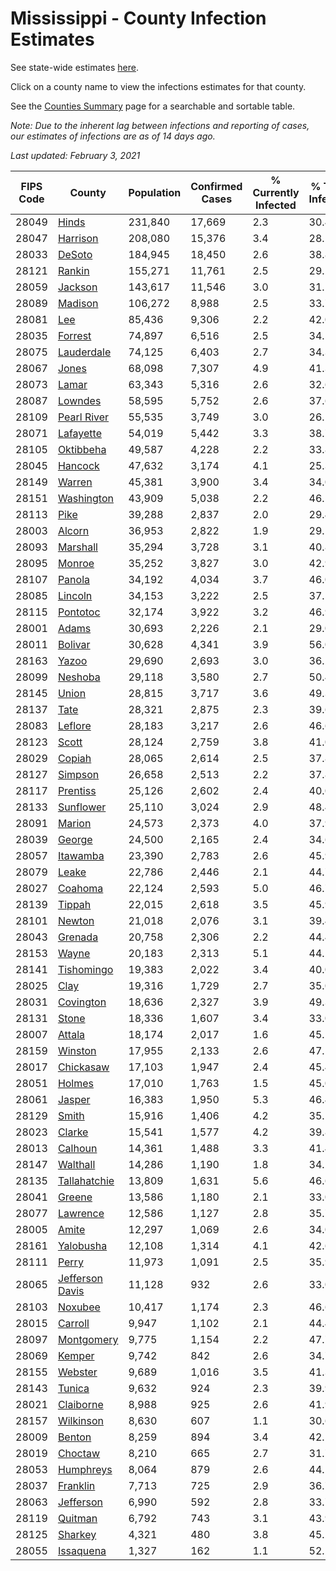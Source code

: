 # Mississippi - County Infection Estimates

See state-wide estimates [here](/infections/us-ms).

Click on a county name to view the infections estimates for that county.

See the [Counties Summary](/infections/summary-counties) page for a searchable and sortable table.

*Note: Due to the inherent lag between infections and reporting of cases, our estimates of infections are as of 14 days ago.*

*Last updated: February 3, 2021*

|   FIPS Code |                             County |   Population |   Confirmed Cases |   % Currently Infected |   % Total Infected |
|-------------|------------------------------------|--------------|-------------------|------------------------|--------------------|
|       28049 |                     [Hinds](hinds) |      231,840 |            17,669 |                    2.3 |               30.4 |
|       28047 |               [Harrison](harrison) |      208,080 |            15,376 |                    3.4 |               28.1 |
|       28033 |                   [DeSoto](desoto) |      184,945 |            18,450 |                    2.6 |               38.8 |
|       28121 |                   [Rankin](rankin) |      155,271 |            11,761 |                    2.5 |               29.2 |
|       28059 |                 [Jackson](jackson) |      143,617 |            11,546 |                    3.0 |               31.1 |
|       28089 |                 [Madison](madison) |      106,272 |             8,988 |                    2.5 |               33.7 |
|       28081 |                         [Lee](lee) |       85,436 |             9,306 |                    2.2 |               42.0 |
|       28035 |                 [Forrest](forrest) |       74,897 |             6,516 |                    2.5 |               34.5 |
|       28075 |           [Lauderdale](lauderdale) |       74,125 |             6,403 |                    2.7 |               34.3 |
|       28067 |                     [Jones](jones) |       68,098 |             7,307 |                    4.9 |               41.3 |
|       28073 |                     [Lamar](lamar) |       63,343 |             5,316 |                    2.6 |               32.6 |
|       28087 |                 [Lowndes](lowndes) |       58,595 |             5,752 |                    2.6 |               37.6 |
|       28109 |         [Pearl River](pearl-river) |       55,535 |             3,749 |                    3.0 |               26.1 |
|       28071 |             [Lafayette](lafayette) |       54,019 |             5,442 |                    3.3 |               38.7 |
|       28105 |             [Oktibbeha](oktibbeha) |       49,587 |             4,228 |                    2.2 |               33.8 |
|       28045 |                 [Hancock](hancock) |       47,632 |             3,174 |                    4.1 |               25.3 |
|       28149 |                   [Warren](warren) |       45,381 |             3,900 |                    3.4 |               34.0 |
|       28151 |           [Washington](washington) |       43,909 |             5,038 |                    2.2 |               46.5 |
|       28113 |                       [Pike](pike) |       39,288 |             2,837 |                    2.0 |               29.4 |
|       28003 |                   [Alcorn](alcorn) |       36,953 |             2,822 |                    1.9 |               29.1 |
|       28093 |               [Marshall](marshall) |       35,294 |             3,728 |                    3.1 |               40.8 |
|       28095 |                   [Monroe](monroe) |       35,252 |             3,827 |                    3.0 |               42.9 |
|       28107 |                   [Panola](panola) |       34,192 |             4,034 |                    3.7 |               46.0 |
|       28085 |                 [Lincoln](lincoln) |       34,153 |             3,222 |                    2.5 |               37.5 |
|       28115 |               [Pontotoc](pontotoc) |       32,174 |             3,922 |                    3.2 |               46.9 |
|       28001 |                     [Adams](adams) |       30,693 |             2,226 |                    2.1 |               29.0 |
|       28011 |                 [Bolivar](bolivar) |       30,628 |             4,341 |                    3.9 |               56.0 |
|       28163 |                     [Yazoo](yazoo) |       29,690 |             2,693 |                    3.0 |               36.2 |
|       28099 |                 [Neshoba](neshoba) |       29,118 |             3,580 |                    2.7 |               50.4 |
|       28145 |                     [Union](union) |       28,815 |             3,717 |                    3.6 |               49.3 |
|       28137 |                       [Tate](tate) |       28,321 |             2,875 |                    2.3 |               39.6 |
|       28083 |                 [Leflore](leflore) |       28,183 |             3,217 |                    2.6 |               46.6 |
|       28123 |                     [Scott](scott) |       28,124 |             2,759 |                    3.8 |               41.0 |
|       28029 |                   [Copiah](copiah) |       28,065 |             2,614 |                    2.5 |               37.8 |
|       28127 |                 [Simpson](simpson) |       26,658 |             2,513 |                    2.2 |               37.8 |
|       28117 |               [Prentiss](prentiss) |       25,126 |             2,602 |                    2.4 |               40.0 |
|       28133 |             [Sunflower](sunflower) |       25,110 |             3,024 |                    2.9 |               48.4 |
|       28091 |                   [Marion](marion) |       24,573 |             2,373 |                    4.0 |               37.9 |
|       28039 |                   [George](george) |       24,500 |             2,165 |                    2.4 |               34.6 |
|       28057 |               [Itawamba](itawamba) |       23,390 |             2,783 |                    2.6 |               45.9 |
|       28079 |                     [Leake](leake) |       22,786 |             2,446 |                    2.1 |               44.7 |
|       28027 |                 [Coahoma](coahoma) |       22,124 |             2,593 |                    5.0 |               46.7 |
|       28139 |                   [Tippah](tippah) |       22,015 |             2,618 |                    3.5 |               45.9 |
|       28101 |                   [Newton](newton) |       21,018 |             2,076 |                    3.1 |               39.4 |
|       28043 |                 [Grenada](grenada) |       20,758 |             2,306 |                    2.2 |               44.4 |
|       28153 |                     [Wayne](wayne) |       20,183 |             2,313 |                    5.1 |               44.1 |
|       28141 |           [Tishomingo](tishomingo) |       19,383 |             2,022 |                    3.4 |               40.0 |
|       28025 |                       [Clay](clay) |       19,316 |             1,729 |                    2.7 |               35.0 |
|       28031 |             [Covington](covington) |       18,636 |             2,327 |                    3.9 |               49.3 |
|       28131 |                     [Stone](stone) |       18,336 |             1,607 |                    3.4 |               33.0 |
|       28007 |                   [Attala](attala) |       18,174 |             2,017 |                    1.6 |               45.1 |
|       28159 |                 [Winston](winston) |       17,955 |             2,133 |                    2.6 |               47.1 |
|       28017 |             [Chickasaw](chickasaw) |       17,103 |             1,947 |                    2.4 |               45.4 |
|       28051 |                   [Holmes](holmes) |       17,010 |             1,763 |                    1.5 |               45.0 |
|       28061 |                   [Jasper](jasper) |       16,383 |             1,950 |                    5.3 |               46.4 |
|       28129 |                     [Smith](smith) |       15,916 |             1,406 |                    4.2 |               35.1 |
|       28023 |                   [Clarke](clarke) |       15,541 |             1,577 |                    4.2 |               39.8 |
|       28013 |                 [Calhoun](calhoun) |       14,361 |             1,488 |                    3.3 |               41.4 |
|       28147 |               [Walthall](walthall) |       14,286 |             1,190 |                    1.8 |               34.2 |
|       28135 |       [Tallahatchie](tallahatchie) |       13,809 |             1,631 |                    5.6 |               46.6 |
|       28041 |                   [Greene](greene) |       13,586 |             1,180 |                    2.1 |               33.0 |
|       28077 |               [Lawrence](lawrence) |       12,586 |             1,127 |                    2.8 |               35.7 |
|       28005 |                     [Amite](amite) |       12,297 |             1,069 |                    2.6 |               34.0 |
|       28161 |             [Yalobusha](yalobusha) |       12,108 |             1,314 |                    4.1 |               42.6 |
|       28111 |                     [Perry](perry) |       11,973 |             1,091 |                    2.5 |               35.9 |
|       28065 | [Jefferson Davis](jefferson-davis) |       11,128 |               932 |                    2.6 |               33.0 |
|       28103 |                 [Noxubee](noxubee) |       10,417 |             1,174 |                    2.3 |               46.6 |
|       28015 |                 [Carroll](carroll) |        9,947 |             1,102 |                    2.1 |               44.4 |
|       28097 |           [Montgomery](montgomery) |        9,775 |             1,154 |                    2.2 |               47.7 |
|       28069 |                   [Kemper](kemper) |        9,742 |               842 |                    2.6 |               34.7 |
|       28155 |                 [Webster](webster) |        9,689 |             1,016 |                    3.5 |               41.3 |
|       28143 |                   [Tunica](tunica) |        9,632 |               924 |                    2.3 |               39.9 |
|       28021 |             [Claiborne](claiborne) |        8,988 |               925 |                    2.6 |               41.9 |
|       28157 |             [Wilkinson](wilkinson) |        8,630 |               607 |                    1.1 |               30.6 |
|       28009 |                   [Benton](benton) |        8,259 |               894 |                    3.4 |               42.1 |
|       28019 |                 [Choctaw](choctaw) |        8,210 |               665 |                    2.7 |               31.7 |
|       28053 |             [Humphreys](humphreys) |        8,064 |               879 |                    2.6 |               44.1 |
|       28037 |               [Franklin](franklin) |        7,713 |               725 |                    2.9 |               36.7 |
|       28063 |             [Jefferson](jefferson) |        6,990 |               592 |                    2.8 |               33.7 |
|       28119 |                 [Quitman](quitman) |        6,792 |               743 |                    3.1 |               43.9 |
|       28125 |                 [Sharkey](sharkey) |        4,321 |               480 |                    3.8 |               45.2 |
|       28055 |             [Issaquena](issaquena) |        1,327 |               162 |                    1.1 |               52.2 |